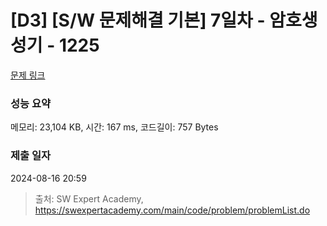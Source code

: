 # [D3] [S/W 문제해결 기본] 7일차 - 암호생성기 - 1225 

[문제 링크](https://swexpertacademy.com/main/code/problem/problemDetail.do?contestProbId=AV14uWl6AF0CFAYD) 

### 성능 요약

메모리: 23,104 KB, 시간: 167 ms, 코드길이: 757 Bytes

### 제출 일자

2024-08-16 20:59



> 출처: SW Expert Academy, https://swexpertacademy.com/main/code/problem/problemList.do